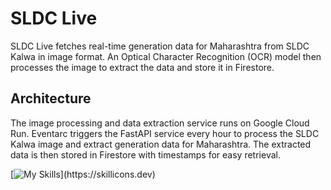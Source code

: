 
# SLDC Live

SLDC Live fetches real-time generation data for Maharashtra from SLDC Kalwa in image format. An Optical Character Recognition (OCR) model then processes the image to extract the data and store it in Firestore.

## Architecture
The image processing and data extraction service runs on Google Cloud Run. Eventarc triggers the FastAPI service every hour to process the SLDC Kalwa image and extract generation data for Maharashtra. The extracted data is then stored in Firestore with timestamps for easy retrieval.

[![My Skills](https://skillicons.dev/icons?i=gcp,react,redux,vite,firebase,)](https://skillicons.dev)


